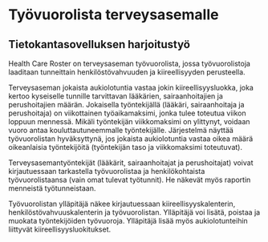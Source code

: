 # Työvuorolista terveysasemalle
## Tietokantasovelluksen harjoitustyö

Health Care Roster on terveysaseman työvuorolista, jossa työvuorolistoja laaditaan tunneittain henkilöstövahvuuden ja kiireellisyyden perusteella.

Terveysaseman jokaista aukiolotuntia vastaa jokin kiireellisyysluokka, joka kertoo kyseiselle tunnille tarvittavan lääkärien, sairaanhoitajien ja perushoitajien määrän. Jokaisella työntekijällä (lääkäri, sairaanhoitaja ja perushoitaja) on viikottainen työaikamaksimi, jonka tulee toteutua viikon loppuun mennessä. Mikäli työntekijän viikkomaksimi on ylittynyt, voidaan vuoro antaa kouluttautuneemmalle työntekijälle. Järjestelmä näyttää työvuorolistan hyväksyttynä, jos jokaista aukiolotuntia vastaa oikea määrä oikeanlaisia työntekijöitä (työntekijän taso ja viikkomaksimi toteutuvat).


Terveysasemantyöntekijät (lääkärit, sairaanhoitajat ja perushoitajat) voivat kirjautuessaan tarkastella työvuorolistaa ja henkilökohtaista työvuorolistaansa (vain omat tulevat työtunnit). He näkevät myös raportin menneistä työtunneistaan.

Työvuorolistan ylläpitäjä näkee kirjautuessaan kiireellisyyskalenterin, henkilöstövahvuuskalenterin ja työvuorolistan. Ylläpitäjä voi lisätä, poistaa ja muokata työntekijöiden työvuoroja. Ylläpitäjä lisää myös aukiolotunteihin liittyvät kiireellisyysluokitukset.